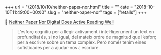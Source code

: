 +++
url = "/2018/10/10/neither-paper-nor.html"
title = ""
date = "2018-10-10T11:49:00+00:00"
slug = "neither-paper-nor"
tags = ["retalls"]
+++

📎 [Neither Paper Nor Digital Does Active Reading Well](https://www.baldurbjarnason.com/2018/09/03/neither-paper-nor-digital-does-active-reading-well/)

> L’esforç cognitiu per a llegir activament i intel·ligentment un text en profunditat és, si no igual, del mateix ordre de magnitud que l’esforç per a escriure sobre un tema complex. Però només tenim eines sofisticades per a ajudar-nos a escriure.
